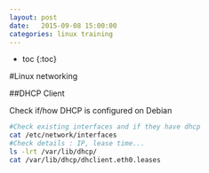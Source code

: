 ```yaml
---
layout: post
date:   2015-09-08 15:00:00
categories: linux training
---
```

* toc
{:toc}

#Linux networking

##DHCP Client

Check if/how DHCP is configured on Debian

~~~ bash
#Check existing interfaces and if they have dhcp
cat /etc/network/interfaces
#Check details : IP, lease time...
ls -lrt /var/lib/dhcp/
cat /var/lib/dhcp/dhclient.eth0.leases
~~~


